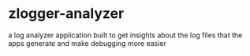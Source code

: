 # zlogger-analyzer
a log analyzer application built to get insights about the log files that the apps generate and make debugging more easier
